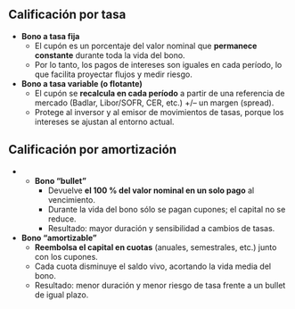 ## Calificación por tasa
- **Bono a tasa fija**
    - El cupón es un porcentaje del valor nominal que **permanece constante** durante toda la vida del bono.
    - Por lo tanto, los pagos de intereses son iguales en cada período, lo que facilita proyectar flujos y medir riesgo.
- **Bono a tasa variable (o flotante)**
    - El cupón se **recalcula en cada período** a partir de una referencia de mercado (Badlar, Libor/SOFR, CER, etc.) +/– un margen (spread).
    - Protege al inversor y al emisor de movimientos de tasas, porque los intereses se ajustan al entorno actual.
## Calificación por amortización
- - **Bono “bullet”**
    - Devuelve **el 100 % del valor nominal en un solo pago** al vencimiento.
    - Durante la vida del bono sólo se pagan cupones; el capital no se reduce.
    - Resultado: mayor duración y sensibilidad a cambios de tasas.
- **Bono “amortizable”**
    - **Reembolsa el capital en cuotas** (anuales, semestrales, etc.) junto con los cupones.
    - Cada cuota disminuye el saldo vivo, acortando la vida media del bono.
    - Resultado: menor duración y menor riesgo de tasa frente a un bullet de igual plazo.
